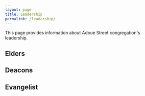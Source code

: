 ```yaml
---
layout: page
title: Leadership
permalink: /leadership/
---
```


This page provides information about Adoue Street congregation's leadership.

## Elders

## Deacons

## Evangelist